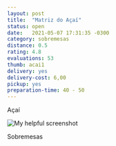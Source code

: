 ```yaml
---
layout: post
title:  "Matriz do Açaí"
status: open
date:   2021-05-07 17:31:35 -0300
category: sobremesas
distance: 0.5
rating: 4.8
evaluations: 53
thumb: acai1
delivery: yes
delivery-cost: 6,00
pickup: yes
preparation-time: 40 - 50
---
```



Açaí

![My helpful screenshot](/assets/acai1.jpg)

Sobremesas
